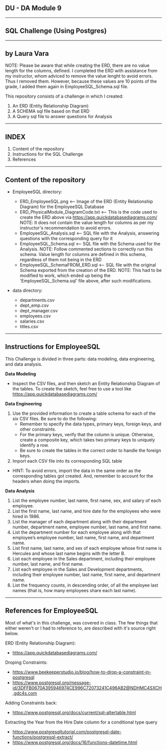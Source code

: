 DU - DA Module 9
--------------------------------
--------------------------------
SQL Challenge (Using Postgres)
--------------------------------
--------------------------------
by Laura Vara
--------------------------------
NOTE: Please be aware that while creating the ERD, there are no value length for the columns, defined. I completed the ERD with assistance from my instructor, whom adviced to remove the value lenght to avoid errors. Thus I removed them.
However, because these values are 10 points of the grade, I added them again in EmployeeSQL_Schema.sql file.

This repository consists of a challenge in which I created:
1. An ERD (Entity Relationship Diagram)
2. A SCHEMA sql file based on that ERD
3. A Query sql file to answer questions for Analysis

---------------------------------
INDEX
---------------------------------
1. Content of the repository
2. Instructions for the SQL Challenge
3. References

---------------------------------
Content of the repository
---------------------------------
- EmployeeSQL directory:
    - ERD_EmployeeSQL.png  <-- Image of the ERD (Entity Relationship Diagram) for the EmployeeSQL Database
    - ERD_PhysicalModule_DiagramCode.txt  <-- This is the code used to create the ERD above via https://app.quickdatabasediagrams.com/ NOTE: It does not contain the value length for columns as per my instructor's recommendation to avoid errors.
    - EmployeeSQL_Analysis.sql <-- SQL file with the Analysis, answering questions with the corresponding query for it
    - EmployeeSQL_Schema.sql <-- SQL file with the Schema used for the Analysis. NOTE: Follow commented sections to correctly run this schema. Value length for columns are defined in this schema, regardless of them not being in the ERD
    - EmployeeSQL_SchemaFROM_ERD.sql <-- SQL file with the original Schema exported from the creation of the ERD. NOTE: This had to be modified to work, which ended up being the 'EmployeeSQL_Schema.sql' file above, after such modifications.
      
- data directory:
    - departments.csv
    - dept_emp.csv
    - dept_manager.csv
    - employees.csv
    - salaries.csv
    - titles.csv

----------------------------------
Instructions for EmployeeSQL
----------------------------------
This Challenge is divided in three parts: data modeling, data engineering, and data analysis.

**Data Modeling**
  - Inspect the CSV files, and then sketch an Entity Relationship Diagram of the tables. To create the sketch, feel free to use a tool like https://app.quickdatabasediagrams.com/

**Data Engineering**
1. Use the provided information to create a table schema for each of the six CSV files. Be sure to do the following:
   - Remember to specify the data types, primary keys, foreign keys, and other constraints.
   - For the primary keys, verify that the column is unique. Otherwise, create a composite key, which takes two primary keys to uniquely identify a row.
   - Be sure to create the tables in the correct order to handle the foreign keys.
2. Import each CSV file into its corresponding SQL table

- HINT: To avoid errors, import the data in the same order as the corresponding tables got created. And, remember to account for the headers when doing the imports.

**Data Analysis**
1. List the employee number, last name, first name, sex, and salary of each employee.
2. List the first name, last name, and hire date for the employees who were hired in 1986.
3. List the manager of each department along with their department number, department name, employee number, last name, and first name.
4. List the department number for each employee along with that employee’s employee number, last name, first name, and department name.
5. List first name, last name, and sex of each employee whose first name is Hercules and whose last name begins with the letter B.
6. List each employee in the Sales department, including their employee number, last name, and first name.
7. List each employee in the Sales and Development departments, including their employee number, last name, first name, and department name.
8. List the frequency counts, in descending order, of all the employee last names (that is, how many employees share each last name).

------------------------------------
References for EmployeeSQL
------------------------------------
Most of what's in this challenge, was covered in class.
The few things that either weren't or I had to reference to, are described
with it's source right below.

ERD (Entity Relationship Diagram):
- https://app.quickdatabasediagrams.com/

Droping Constraints:
- https://www.beekeeperstudio.io/blog/how-to-drop-a-constraint-in-postgresql
- https://www.postgresql.org/message-id/3DFFB0670A395946974CE996C72073241C496AB2@NDHMC4SXCH.gdc4s.com

Adding Constraints back:
- https://www.postgresql.org/docs/current/sql-altertable.html

Extracting the Year from the Hire Date column for a conditional type query
- https://www.postgresqltutorial.com/postgresql-date-functions/postgresql-extract/
- https://www.postgresql.org/docs/16/functions-datetime.html
